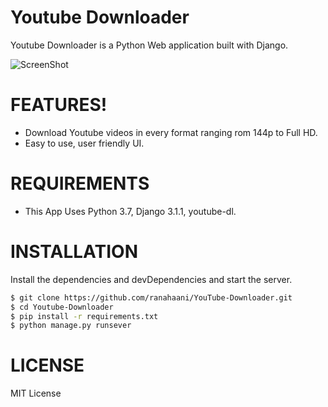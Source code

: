 # Youtube Downloader

Youtube Downloader is a Python Web application built with Django.

![ScreenShot](demo.png) 
# FEATURES!

  - Download Youtube videos in every format ranging rom 144p to Full HD.
  - Easy to use, user friendly UI.


# REQUIREMENTS
  - This App Uses Python 3.7, Django 3.1.1, youtube-dl.

# INSTALLATION

Install the dependencies and devDependencies and start the server.

```sh
$ git clone https://github.com/ranahaani/YouTube-Downloader.git
$ cd Youtube-Downloader
$ pip install -r requirements.txt
$ python manage.py runsever
```

# LICENSE
MIT License
